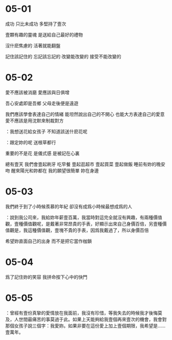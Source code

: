 # 05-01

成功 只比未成功 多堅持了壹次

壹顆有趣的靈魂 是送給自己最好的禮物

沒什麽焦慮的 活著就能翻盤

記住該記住的 忘記該忘記的 改變能改變的 接受不能改變的

# 05-02

愛不應該被消磨 愛應該與日俱增

吾心安處即是吾鄉 父母走後便是遠遊

我們應該學會表達自己的情緒 能坦然說出自己的不開心 也能大方表達自己的愛意 愛不應該是用沈默來制裁對方

：我想送花給女孩子 不知道該送什麽花呢

：跟定妳的呢 送根草都行

重要的不是花 是儀式感 是被記在心裏

總有壹天 我們會壹起刷牙 吃早餐 壹起逛超市 壹起買菜 壹起做飯 睡前有妳的晚安吻 醒來陽光和妳都在 我的願望很簡單 妳在身邊

# 05-03

我們終于到了小時候羨慕的年紀 卻沒有成爲小時候最想成爲的人

：說到我公司來，我給妳年薪壹百萬，我當時對這完全就沒有興趣，有兩種價值觀，壹種價值觀呢，是戴著非常昂貴的手表，好顯示出來自己身價百倍，另壹種價值觀是，我這種價值觀，壹塊不貴的手表，因爲我戴過了，所以身價百倍

希望妳直面自己的出身 而不是把它當作枷鎖

# 05-04

爲了記住妳的笑容 我拼命按下心中的快門

# 05-05

：曾經有壹份真摯的愛情放在我面前，我沒有珍惜，等我失去的時候我才後悔莫及，人世間最痛苦的事莫過于此。如果上天能夠給我壹個再來壹次的機會，我會對那個女孩子說三個字：我愛妳。如果非要在這份愛上加上壹個期限，我希望是…… 壹萬年。